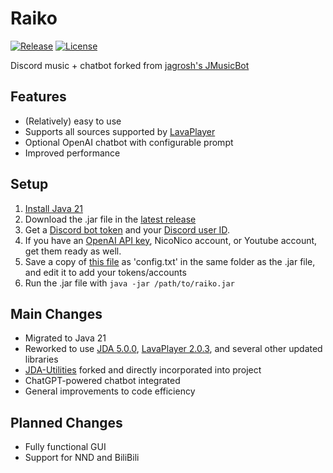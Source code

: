 # Raiko

[![Release](https://img.shields.io/github/release/a9lim/raiko.svg)](https://github.com/a9lim/raiko/releases/latest)
[![License](https://img.shields.io/github/license/a9lim/raiko.svg)](https://github.com/a9lim/raiko/blob/master/LICENSE)

Discord music + chatbot forked from [jagrosh's JMusicBot](https://github.com/jagrosh/MusicBot)

## Features
* (Relatively) easy to use 
* Supports all sources supported by [LavaPlayer](https://github.com/lavalink-devs/lavaplayer)
* Optional OpenAI chatbot with configurable prompt
* Improved performance

## Setup
1. [Install Java 21](https://www.oracle.com/java/technologies/downloads/#java21)
2. Download the .jar file in the [latest release](https://github.com/a9lim/Raiko/releases)
3. Get a [Discord bot token](https://github.com/jagrosh/MusicBot/wiki/Getting-a-Bot-Token) and your [Discord user ID](https://github.com/jagrosh/MusicBot/wiki/Finding-Your-User-ID).
4. If you have an [OpenAI API key](https://help.openai.com/en/articles/4936850-where-do-i-find-my-api-key), NicoNico account, or Youtube account, get them ready as well.
5. Save a copy of [this file](https://github.com/a9lim/Raiko/blob/main/src/main/resources/reference.conf) as 'config.txt' in the same folder as the .jar file, and edit it to add your tokens/accounts
7. Run the .jar file with `java -jar /path/to/raiko.jar`

## Main Changes
* Migrated to Java 21
* Reworked to use [JDA 5.0.0](https://github.com/discord-jda/JDA), [LavaPlayer 2.0.3](https://github.com/lavalink-devs/lavaplayer), and several other updated libraries
* [JDA-Utilities](https://github.com/JDA-Applications/JDA-Utilities) forked and directly incorporated into project
* ChatGPT-powered chatbot integrated
* General improvements to code efficiency

## Planned Changes
* Fully functional GUI
* Support for NND and BiliBili
